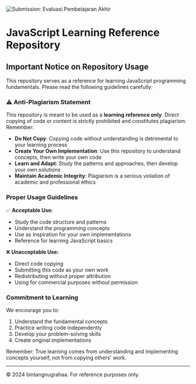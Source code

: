![Submission: Evaluasi Pembelajaran Akhir](https://i.ibb.co/GcSVKn9/Screenshot-2024-10-22-230205.png)

# JavaScript Learning Reference Repository

## Important Notice on Repository Usage

This repository serves as a reference for learning JavaScript programming fundamentals. Please read the following guidelines carefully:

### ⚠️ Anti-Plagiarism Statement

This repository is meant to be used as a **learning reference only**. Direct copying of code or content is strictly prohibited and constitutes plagiarism. Remember:

- **Do Not Copy**: Copying code without understanding is detrimental to your learning process
- **Create Your Own Implementation**: Use this repository to understand concepts, then write your own code
- **Learn and Adapt**: Study the patterns and approaches, then develop your own solutions
- **Maintain Academic Integrity**: Plagiarism is a serious violation of academic and professional ethics

### Proper Usage Guidelines

✅ **Acceptable Use:**
- Study the code structure and patterns
- Understand the programming concepts
- Use as inspiration for your own implementations
- Reference for learning JavaScript basics

❌ **Unacceptable Use:**
- Direct code copying
- Submitting this code as your own work
- Redistributing without proper attribution
- Using for commercial purposes without permission

### Commitment to Learning

We encourage you to:
1. Understand the fundamental concepts
2. Practice writing code independently
3. Develop your problem-solving skills
4. Create original implementations

Remember: True learning comes from understanding and implementing concepts yourself, not from copying others' work.

---
© 2024 bintangnugrahaa. For reference purposes only.
